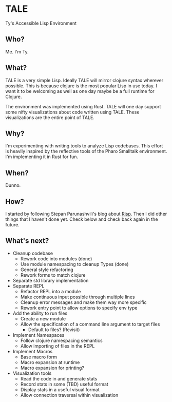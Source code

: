 # TALE

Ty's
Accessible
Lisp
Environment

## Who?

Me. I'm Ty.

## What?

TALE is a very simple Lisp.
Ideally TALE will mirror clojure syntax wherever possible. This is because clojure is the most popular
Lisp in use today. I want it to be welcoming as well as one day maybe be a full runtime for Clojure.

The environment was implemented using Rust.
TALE will one day support some nifty visualizations about code written using TALE. These visualizations
are the entire point of TALE.

## Why?

I'm experimenting with writing tools to analyze Lisp codebases.
This effort is heavily inspired by the reflective tools of the Pharo Smalltalk environment.
I'm implementing it in Rust for fun.

## When?

Dunno.

## How?

I started by following Stepan Parunashvili's blog about [Risp](https://stopa.io/post/222).
Then I did other things that I haven't done yet. Check below and check back again in the future.

## What's next?

- Cleanup codebase
  - Rework code into modules (done)
  - Use module namespacing to cleanup Types (done)
  - General style refactoring
  - Rework forms to match clojure
- Separate std library implementation 
- Separate REPL
  - Refactor REPL into a module
  - Make continuous input possible through multiple lines
  - Cleanup error messages and make them way more specific
  - Rework entry point to allow options to specify env type
- Add the ability to run files
  - Create a new module
  - Allow the specification of a command line argument to target files
    - Default to files? (Revisit)
- Implement Namespaces
  - Follow clojure namespacing semantics
  - Allow importing of files in the REPL
- Implement Macros
  - Base macro form
  - Macro expansion at runtime
  - Macro expansion for printing?
- Visualization tools
  - Read the code in and generate stats
  - Record stats in some (TBD) useful format
  - Display stats in a useful visual format
  - Allow connection traversal within visualization